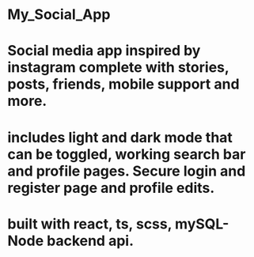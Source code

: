 # My_Social_App
# Social media app inspired by instagram complete with stories, posts, friends, mobile support and more. 
# includes light and dark mode that can be toggled, working search bar and profile pages. Secure login and register page and profile edits.
# built with react, ts, scss, mySQL-Node backend api. 